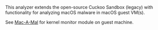 This analyzer extends the open-source Cuckoo Sandbox (legacy) with functionality for analyzing macOS malware in macOS guest VM(s).


See [Mac-A-Mal](https://github.com/phdphuc/mac-a-mal) for kernel monitor module on guest machine.